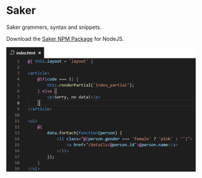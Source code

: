 # Saker

Saker grammers, syntax and snippets.

Download the [Saker NPM Package](https://github.com/eshengsky/saker) for NodeJS.

![Editor Screenshot](https://raw.githubusercontent.com/slulego/vscode-saker/master/images/screenshot.png)